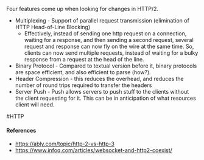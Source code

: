 Four features come up when looking for changes in HTTP/2.

- Multiplexing - Support of parallel request transmission (elimination of HTTP Head-of-Line Blocking)
	- Effectively, instead of sending one http request on a connection, waiting for a response, and then sending a second request, several request and response can now fly on the wire at the same time. So, clients can now send multiple requests, instead of waiting for a bulky response from a request at the head of the line.
- Binary Protocol - Compared to textual version before it, binary protocols are space efficient, and also efficient to parse (how?).
- Header Compression - this reduces the overhead, and reduces the number of round trips required to transfer the headers
- Server Push - Push allows servers to push stuff to the clients without the client requesting for it. This can be in anticipation of what resources client will need.



#HTTP


#### References
- https://ably.com/topic/http-2-vs-http-3
- https://www.infoq.com/articles/websocket-and-http2-coexist/